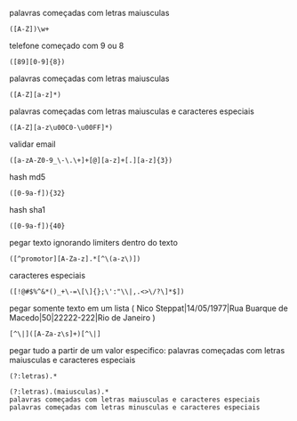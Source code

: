 palavras começadas com letras maiusculas

```
([A-Z])\w+
```

telefone começado com 9 ou 8
```
([89][0-9]{8})
```

palavras começadas com letras maiusculas
```
([A-Z][a-z]*)
```

palavras começadas com letras maiusculas e caracteres especiais
```
([A-Z][a-z\u00C0-\u00FF]*)
```

validar email
```
([a-zA-Z0-9_\-\.\+]+[@][a-z]+[.][a-z]{3})
```

hash md5
```
([0-9a-f]){32}
```

hash sha1
```
([0-9a-f]){40}
```

pegar texto ignorando limiters dentro do texto
```
([^promotor][A-Za-z].*[^\(a-z\)])
```

caracteres especiais
```
([!@#$%^&*()_+\-=\[\]{};\':"\\|,.<>\/?\]*$])
```

pegar somente texto em um lista 
( Nico Steppat|14/05/1977|Rua Buarque de Macedo|50|22222-222|Rio de Janeiro )
```
[^\|]([A-Za-z\s]+)[^\|]
```

pegar tudo a partir de um valor especifico:
palavras começadas com letras maiusculas e caracteres especiais
```
(?:letras).*

(?:letras).(maiusculas).*
palavras começadas com letras maiusculas e caracteres especiais
palavras começadas com letras minusculas e caracteres especiais
```